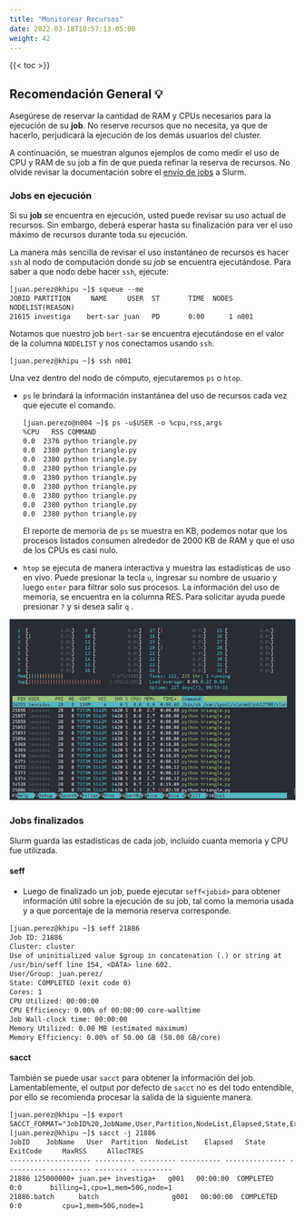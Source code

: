 ```yaml
---
title: "Monitorear Recursos"
date: 2022-03-18T10:57:13-05:00
weight: 42
---
```


{{< toc >}}
## Recomendación General 💡

Asegúrese de reservar la cantidad de RAM y CPUs necesarios para la ejecución de su **job**. No reserve recursos que no necesita, ya que de hacerlo, perjudicará la ejecución de los demás usuarios del cluster. 

A continuación, se muestran algunos ejemplos de como medir el uso de CPU y RAM de su job a fin de que pueda refinar la reserva de recursos.  No olvide revisar la documentación sobre el [envío de jobs](/guia_de_usuario/jobs_schedulling/enviar_jobs/) a Slurm.

### Jobs en ejecución

Si su **job** se encuentra en ejecución, usted puede revisar su uso actual de recursos. Sin embargo, deberá esperar hasta su finalización para ver el uso máximo de recursos durante toda su ejecución. 

La manera más sencilla de revisar el uso instantáneo de recursos es hacer `ssh` al nodo de computación donde su *job* se encuentra ejecutándose. Para saber a que nodo debe hacer `ssh`, ejecute:

```
[juan.perez@khipu ~]$ squeue --me
JOBID PARTITION     NAME     USER  ST       TIME  NODES NODELIST(REASON)
21615 investiga    bert-sar juan   PD       0:00      1 n001
```

Notamos que nuestro job `bert-sar` se encuentra ejecutándose en el valor de la columna `NODELIST` y nos conectamos usando `ssh`.

```
[juan.perez@khipu ~]$ ssh n001
```

Una vez dentro del nodo de cómputo, ejecutaremos `ps` o `htop`.

- `ps` le brindará la información instantánea del uso de recursos cada vez que ejecute el comando. 

    ```
    [juan.perezo@n004 ~]$ ps -u$USER -o %cpu,rss,args
    %CPU   RSS COMMAND
    0.0  2376 python triangle.py
    0.0  2380 python triangle.py
    0.0  2380 python triangle.py
    0.0  2380 python triangle.py
    0.0  2380 python triangle.py
    0.0  2380 python triangle.py
    0.0  2380 python triangle.py
    0.0  2380 python triangle.py
    0.0  2380 python triangle.py
    ```

    El reporte de memoria de `ps` se muestra en KB, podemos notar que los procesos listados consumen alrededor de 2000 KB de RAM y que el uso de los CPUs es casi nulo.

- `htop` se ejecuta de manera interactiva y muestra las estadísticas de uso en vivo. Puede presionar la tecla `u`, ingresar su nombre de usuario y luego `enter` para filtrar solo sus procesos. La información del uso de memoria, se encuentra en la columna RES. Para solicitar ayuda puede presionar `?` y si desea salir `q` .

<p align="center">
  <img src="/guia_de_usuario/jobs_schedulling/htop.png">
</p>


### Jobs finalizados

Slurm guarda las estadísticas de cada job, incluído cuanta memoria y CPU fue utilizada.

#### seff

- Luego de finalizado un job, puede ejecutar `seff<jobid>` para obtener información útil sobre la ejecución de su job, tal como la memoria usada y a que porcentaje de la memoria reserva corresponde.

```
[juan.perez@khipu ~]$ seff 21886
Job ID: 21886
Cluster: cluster
Use of uninitialized value $group in concatenation (.) or string at /usr/bin/seff line 154, <DATA> line 602.
User/Group: juan.perez/
State: COMPLETED (exit code 0)
Cores: 1
CPU Utilized: 00:00:00
CPU Efficiency: 0.00% of 00:00:00 core-walltime
Job Wall-clock time: 00:00:00
Memory Utilized: 0.00 MB (estimated maximum)
Memory Efficiency: 0.00% of 50.00 GB (50.00 GB/core)
```

#### sacct

También se puede usar `sacct` para obtener la información del job. Lamentablemente, el output por defecto de `sacct` no es del todo entendible, por ello se recomienda procesar la salida de la siguiente manera. 

```
[juan.perez@khipu ~]$ export SACCT_FORMAT="JobID%20,JobName,User,Partition,NodeList,Elapsed,State,ExitCode,MaxRSS,AllocTRES%32"
[juan.perez@khipu ~]$ sacct -j 21886
JobID    JobName   User  Partition  NodeList    Elapsed   State ExitCode     MaxRSS     AllocTRES
-------------------- ---------- --------- ---------- --------------- ---------- ---------- -------- ----------
21886 125000000+ juan.pe+ investiga+   g001   00:00:00  COMPLETED      0:0       billing=1,cpu=1,mem=50G,node=1
21886.batch      batch                  g001   00:00:00  COMPLETED      0:0          cpu=1,mem=50G,node=1
```